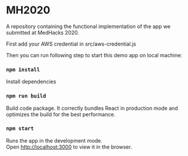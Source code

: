 # MH2020
A repository containing the functional implementation of the app we submitted at MedHacks 2020.

First add your AWS credential in src/aws-credential.js

Then you can run following step to start this demo app on local machine:

### `npm install`

Install dependencies

### `npm run build`

Build code package. It correctly bundles React in production mode and optimizes the build for the best performance.

### `npm start`

Runs the app in the development mode.<br />
Open [http://localhost:3000](http://localhost:3000) to view it in the browser.


